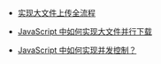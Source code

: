 
* [实现大文件上传全流程](https://mp.weixin.qq.com/s/bn7qNgB4lYjr-H886zGFxg)

* [JavaScript 中如何实现大文件并行下载](https://mp.weixin.qq.com/s?__biz=MzI2MjcxNTQ0Nw==&mid=2247490849&idx=1&sn=9d062c04baeb629d9b69a9fb4e7c3599&chksm=ea47bc79dd30356fb14426ccc74a25746e66d63612c55a555d984c3675755f2836832bccec80&token=2019748412&lang=zh_CN&scene=25#wechat_redirect)

* [JavaScript 中如何实现并发控制？](https://mp.weixin.qq.com/s?__biz=MzI2MjcxNTQ0Nw==&mid=2247490704&idx=1&sn=18976b9c9fe2456172c394f1d9cae88b&scene=21#wechat_redirect)